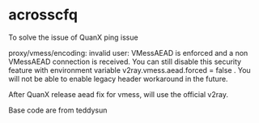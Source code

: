 # acrosscfq

To solve the issue of QuanX ping issue


proxy/vmess/encoding: invalid user: VMessAEAD is enforced and a non VMessAEAD connection is received. You can still disable this security feature with environment variable v2ray.vmess.aead.forced = false . You will not be able to enable legacy header workaround in the future.

After QuanX release aead fix for vmess, will use the official v2ray.

Base code are from teddysun
